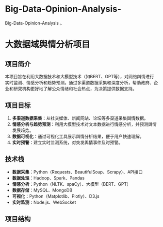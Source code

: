 # Big-Data-Opinion-Analysis-
Big-Data-Opinion-Analysis 。
# 大数据域舆情分析项目

## 项目简介
本项目旨在利用大数据技术和大模型技术（如BERT、GPT等），对网络舆情进行实时监测、情感分析和趋势预测。通过多渠道数据采集和深度分析，帮助政府、企业和研究机构更好地了解公众情绪和社会热点，为决策提供数据支持。

## 项目目标
1. **多渠道数据采集**：从社交媒体、新闻网站、论坛等多渠道采集舆情数据。
2. **情感分析与趋势预测**：利用大模型技术对文本数据进行情感分析，并预测舆情发展趋势。
3. **数据可视化**：通过可视化工具展示舆情分析结果，便于用户快速理解。
4. **实时预警**：建立实时监测系统，对突发舆情事件及时预警。

## 技术栈
- **数据采集**：Python（Requests、BeautifulSoup、Scrapy）、API接口
- **数据处理**：Hadoop、Spark、Pandas
- **情感分析**：Python（NLTK、spaCy）、大模型（BERT、GPT）
- **数据存储**：MySQL、MongoDB
- **可视化**：Python（Matplotlib、Plotly）、D3.js
- **实时监测**：Node.js、WebSocket

## 项目结构
